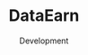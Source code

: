 ---
#preview
title: DataEarn
image: /img/works/5.jpg
category: WEB APP
date: Development

#params
layout: "default"

#full details
demoLink: "https://dataearn.com/"
introTitle: "DataEarn <span class=\"mil-thin\"></span>"
details:
    - label: "Client"
      value: "DataEarn, Inc."

    - label: "Date"
      value: "December 2022 - Present"

    - label: "Services"
      value: "Development, Design & Consulting"

description:
    enabled: 1
    title: "Lorem ipsum dolor sit amet"
    content: "
      <p>Lorem ipsum dolor sit amet, consectetur adipiscing elit, sed do eiusmod tempor incididunt ut labore et dolore magna aliqua. Ut enim ad minim veniam, quis nostrud exercitation ullamco laboris nisi ut aliquip ex ea commodo consequat.</p>
      <p>Duis aute irure dolor in reprehenderit in voluptate velit esse cillum dolore eu fugiat nulla pariatur. Excepteur sint occaecat cupidatat non proident, sunt in culpa qui officia deserunt mollit anim id est laborum.</p>
    "

gallery: 
    enabled: 1
    items:
        - image: /img/works/5/2.jpg
          alt: "image"

        - image: /img/works/5/2.jpg
          alt: "image"

        - image: /img/works/5/4.jpg
          alt: "image"
---